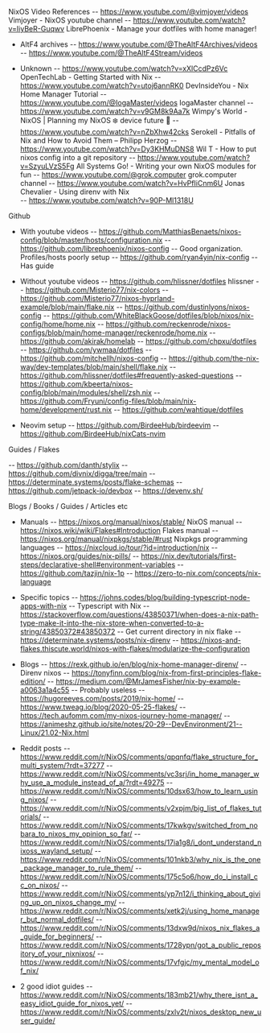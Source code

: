 
NixOS Video References
-- https://www.youtube.com/@vimjoyer/videos Vimjoyer - NixOS youtube channel
-- https://www.youtube.com/watch?v=IiyBeR-Guqwv LibrePhoenix - Manage your dotfiles with home manager!

- AltF4 archives
-- https://www.youtube.com/@TheAltF4Archives/videos
-- https://www.youtube.com/@TheAltF4Stream/videos

- Unknown
-- https://www.youtube.com/watch?v=xXlCcdPz6Vc  OpenTechLab - Getting Started with Nix
-- https://www.youtube.com/watch?v=utoj6annRK0  DevInsideYou - Nix Home Manager Tutorial
-- https://www.youtube.com/@IogaMaster/videos   IogaMaster channel
-- https://www.youtube.com/watch?v=v9GM8k9Aa7k  Wimpy's World - NixOS | Planning my NixOS ❄️ device future 🔮
-- https://www.youtube.com/watch?v=nZbXhw42cks  Serokell - Pitfalls of Nix and How to Avoid Them – Philipp Herzog
-- https://www.youtube.com/watch?v=Dy3KHMuDNS8  Wil T - How to put nixos config into a git repository
-- https://www.youtube.com/watch?v=SzyuLVzS5Fg  All Systems Go! - Writing your own NixOS modules for fun
-- https://www.youtube.com/@grok.computer       grok.computer channel
-- https://www.youtube.com/watch?v=HvPfIiCnm6U  Jonas Chevalier - Using direnv with Nix    
-- https://www.youtube.com/watch?v=90P-Ml1318U

Github

- With youtube videos
-- https://github.com/MatthiasBenaets/nixos-config/blob/master/hosts/configuration.nix
-- https://github.com/librephoenix/nixos-config     -- Good organization. Profiles/hosts poorly setup
-- https://github.com/ryan4yin/nix-config      -- Has guide

- Without youtube videos
-- https://github.com/hlissner/dotfiles     hlissner
-- https://github.com/Misterio77/nix-colors
-- https://github.com/Misterio77/nixos-hyprland-example/blob/main/flake.nix
-- https://github.com/dustinlyons/nixos-config
-- https://github.com/WhiteBlackGoose/dotfiles/blob/nixos/nix-config/home/home.nix
-- https://github.com/reckenrode/nixos-configs/blob/main/home-manager/reckenrode/home.nix
-- https://github.com/akirak/homelab
-- https://github.com/chpxu/dotfiles
-- https://github.com/ywmaa/dotfiles
-- https://github.com/mitchellh/nixos-config
-- https://github.com/the-nix-way/dev-templates/blob/main/shell/flake.nix
-- https://github.com/hlissner/dotfiles#frequently-asked-questions
-- https://github.com/kbeerta/nixos-config/blob/main/modules/shell/zsh.nix
-- https://github.com/Fryuni/config-files/blob/main/nix-home/development/rust.nix
-- https://github.com/wahtique/dotfiles
- Neovim setup
-- https://github.com/BirdeeHub/birdeevim
-- https://github.com/BirdeeHub/nixCats-nvim

Guides / Flakes

-- https://github.com/danth/stylix
-- https://github.com/divnix/digga/tree/main
-- https://determinate.systems/posts/flake-schemas
-- https://github.com/jetpack-io/devbox
-- https://devenv.sh/

Blogs / Books / Guides / Articles etc

- Manuals
-- https://nixos.org/manual/nixos/stable/   NixOS manual
-- https://nixos.wiki/wiki/Flakes#Introduction   Flakes manual
-- https://nixos.org/manual/nixpkgs/stable/#rust    Nixpkgs programming languages
-- https://nixcloud.io/tour/?id=introduction/nix
-- https://nixos.org/guides/nix-pills/
-- https://nix.dev/tutorials/first-steps/declarative-shell#environment-variables
-- https://github.com/tazjin/nix-1p
-- https://zero-to-nix.com/concepts/nix-language

- Specific topics
-- https://johns.codes/blog/building-typescript-node-apps-with-nix      -- Typescript with Nix
-- https://stackoverflow.com/questions/43850371/when-does-a-nix-path-type-make-it-into-the-nix-store-when-converted-to-a-string/43850372#43850372                                      -- Get current directory in nix flake
-- https://determinate.systems/posts/nix-direnv
-- https://nixos-and-flakes.thiscute.world/nixos-with-flakes/modularize-the-configuration

- Blogs
-- https://rexk.github.io/en/blog/nix-home-manager-direnv/              -- Direnv nixos
-- https://tonyfinn.com/blog/nix-from-first-principles-flake-edition/
-- https://medium.com/@MrJamesFisher/nix-by-example-a0063a1a4c55        -- Probably useless
-- https://hugoreeves.com/posts/2019/nix-home/
-- https://www.tweag.io/blog/2020-05-25-flakes/
-- https://tech.aufomm.com/my-nixos-journey-home-manager/
-- https://animeshz.github.io/site/notes/20-29--DevEnvironment/21--Linux/21.02-Nix.html

- Reddit posts
-- https://www.reddit.com/r/NixOS/comments/qpqnfq/flake_structure_for_multi_system/?rdt=37277
-- https://www.reddit.com/r/NixOS/comments/vc3srj/in_home_manager_why_use_a_module_instead_of_a/?rdt=49275
-- https://www.reddit.com/r/NixOS/comments/10dsx63/how_to_learn_using_nixos/
-- https://www.reddit.com/r/NixOS/comments/v2xpjm/big_list_of_flakes_tutorials/
-- https://www.reddit.com/r/NixOS/comments/17kwkgv/switched_from_nobara_to_nixos_my_opinion_so_far/
-- https://www.reddit.com/r/NixOS/comments/17ia1g8/i_dont_understand_nixoss_wayland_setup/
-- https://www.reddit.com/r/NixOS/comments/101nkb3/why_nix_is_the_one_package_manager_to_rule_them/
-- https://www.reddit.com/r/NixOS/comments/175c5o6/how_do_i_install_cc_on_nixos/
-- https://www.reddit.com/r/NixOS/comments/yp7n12/i_thinking_about_giving_up_on_nixos_change_my/
-- https://www.reddit.com/r/NixOS/comments/xetk2j/using_home_manager_but_normal_dotfiles/
-- https://www.reddit.com/r/NixOS/comments/13dxw9d/nixos_nix_flakes_a_guide_for_beginners/
-- https://www.reddit.com/r/NixOS/comments/1728ypn/got_a_public_repository_of_your_nixnixos/
-- https://www.reddit.com/r/NixOS/comments/17vfgjc/my_mental_model_of_nix/
- 2 good idiot guides
-- https://www.reddit.com/r/NixOS/comments/183mb21/why_there_isnt_a_easy_idiot_guide_for_nixos_yet/
-- https://www.reddit.com/r/NixOS/comments/zxlv2t/nixos_desktop_new_user_guide/

